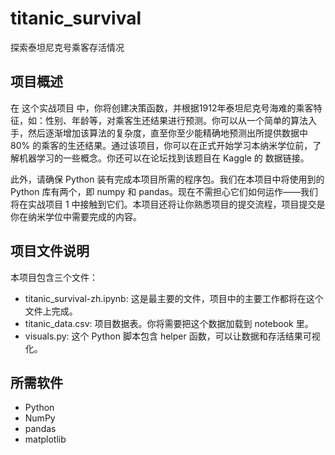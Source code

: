 # titanic_survival
探索泰坦尼克号乘客存活情况

## 项目概述
在 这个实战项目 中，你将创建决策函数，并根据1912年泰坦尼克号海难的乘客特征，如：性别、年龄等，对乘客生还结果进行预测。你可以从一个简单的算法入手，然后逐渐增加该算法的复杂度，直至你至少能精确地预测出所提供数据中 80% 的乘客的生还结果。通过该项目，你可以在正式开始学习本纳米学位前，了解机器学习的一些概念。你还可以在论坛找到该题目在 Kaggle 的 数据链接。

此外，请确保 Python 装有完成本项目所需的程序包。我们在本项目中将使用到的 Python 库有两个，即 numpy 和 pandas。现在不需担心它们如何运作——我们将在实战项目 1 中接触到它们。本项目还将让你熟悉项目的提交流程，项目提交是你在纳米学位中需要完成的内容。

## 项目文件说明
本项目包含三个文件：
* titanic_survival-zh.ipynb: 这是最主要的文件，项目中的主要工作都将在这个文件上完成。
* titanic_data.csv: 项目数据表。你将需要把这个数据加载到 notebook 里。
* visuals.py: 这个 Python 脚本包含 helper 函数，可以让数据和存活结果可视化。

## 所需软件
* Python
* NumPy
* pandas
* matplotlib
